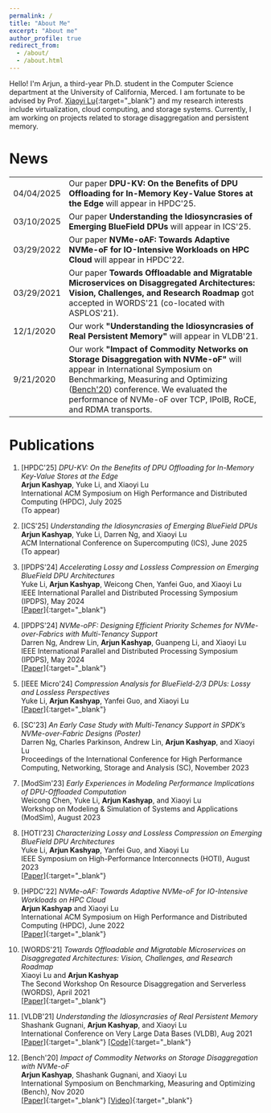 ```yaml
---
permalink: /
title: "About Me"
excerpt: "About me"
author_profile: true
redirect_from: 
  - /about/
  - /about.html
---
```


<link rel="stylesheet" type="text/css" media="all" href="assets/css/about_page.css" />

Hello! I'm Arjun, a third-year Ph.D. student in the Computer Science department at the University of California, Merced. I am fortunate to be advised by Prof. [Xiaoyi Lu](https://sites.ucmerced.edu/luxi){:target="_blank"} and my research interests include virtualization, cloud computing, and storage systems. Currently, I am working on projects related to storage disaggregation and persistent memory.

# News

<table>
  <tr>
    <td>04/04/2025</td>
    <td>Our paper <b>DPU-KV: On the Benefits of DPU Offloading for In-Memory Key-Value Stores at the Edge</b> will appear in HPDC'25.</td>
  </tr>
  <tr>
    <td>03/10/2025</td>
    <td>Our paper <b>Understanding the Idiosyncrasies of Emerging BlueField DPUs</b> will appear in ICS'25.</td>
  </tr>
    <tr>
    <td>03/29/2022</td>
    <td>Our paper <b>NVMe-oAF: Towards Adaptive NVMe-oF for IO-Intensive Workloads on HPC Cloud</b> will appear in HPDC'22.</td>
  </tr>
  <tr>
    <td>03/29/2021</td>
    <td>Our paper <b>Towards Offloadable and Migratable Microservices on Disaggregated Architectures: Vision, Challenges, and Research Roadmap</b> got accepted in WORDS'21 (co-located with ASPLOS'21).</td>
  </tr>
  <tr>
    <td>12/1/2020</td>
    <td>Our work <b>"Understanding the Idiosyncrasies of Real Persistent Memory"</b> will appear in VLDB'21.</td>
  </tr>
  <tr>
    <td>9/21/2020</td>
    <td>Our work <b>"Impact of Commodity Networks on Storage Disaggregation with NVMe-oF"</b> will appear in International Symposium on Benchmarking, Measuring and Optimizing (<a href="https://www.benchcouncil.org/bench20/index.html" target="_blank">Bench'20</a>) conference. We evaluated the performance of NVMe-oF over TCP, IPoIB, RoCE, and RDMA transports.</td>
  </tr>
</table>

# Publications
1. [HPDC'25] *DPU-KV: On the Benefits of DPU Offloading for In-Memory Key-Value Stores at the Edge*  
   **Arjun Kashyap**, Yuke Li, and Xiaoyi Lu  
   International ACM Symposium on High Performance and Distributed Computing (HPDC), July 2025  
   (To appear)
2. [ICS'25] *Understanding the Idiosyncrasies of Emerging BlueField DPUs*  
   **Arjun Kashyap**, Yuke Li, Darren Ng, and Xiaoyi Lu  
   ACM International Conference on Supercomputing (ICS), June 2025  
   (To appear)
3. [IPDPS'24] *Accelerating Lossy and Lossless Compression on Emerging BlueField DPU Architectures*  
   Yuke Li, **Arjun Kashyap**, Weicong Chen, Yanfei Guo, and Xiaoyi Lu  
   IEEE International Parallel and Distributed Processing Symposium (IPDPS), May 2024  
   [[Paper]](https://ieeexplore.ieee.org/document/10579226){:target="_blank"}
4. [IPDPS'24] *NVMe-oPF: Designing Efficient Priority Schemes for NVMe-over-Fabrics with Multi-Tenancy Support*  
   Darren Ng, Andrew Lin, **Arjun Kashyap**, Guanpeng Li, and Xiaoyi Lu  
   IEEE International Parallel and Distributed Processing Symposium (IPDPS), May 2024  
   [[Paper]](https://ieeexplore.ieee.org/document/10579141){:target="_blank"}
5. [IEEE Micro'24] *Compression Analysis for BlueField-2/3 DPUs: Lossy and Lossless Perspectives*  
   Yuke Li, **Arjun Kashyap**, Yanfei Guo, and Xiaoyi Lu  
   [[Paper]](https://ieeexplore.ieee.org/document/10364358){:target="_blank"}
6. [SC'23] *An Early Case Study with Multi-Tenancy Support in SPDK’s NVMe-over-Fabric Designs (Poster)*  
   Darren Ng, Charles Parkinson, Andrew Lin, **Arjun Kashyap**, and Xiaoyi Lu    
   Proceedings of the International Conference for High Performance Computing, Networking, Storage and Analysis (SC), November 2023 
7. [ModSim'23] *Early Experiences in Modeling Performance Implications of DPU-Offloaded Computation*  
   Weicong Chen, Yuke Li, **Arjun Kashyap**, and Xiaoyi Lu    
   Workshop on Modeling & Simulation of Systems and Applications (ModSim), August 2023  
8. [HOTI'23] *Characterizing Lossy and Lossless Compression on Emerging BlueField DPU Architectures*  
   Yuke Li, **Arjun Kashyap**, Yanfei Guo, and Xiaoyi Lu  
   IEEE Symposium on High-Performance Interconnects (HOTI), August 2023  
   [[Paper]](https://ieeexplore.ieee.org/abstract/document/10287290){:target="_blank"}
9. [HPDC'22] *NVMe-oAF: Towards Adaptive NVMe-oF for IO-Intensive Workloads on HPC Cloud*  
   **Arjun Kashyap** and Xiaoyi Lu  
   International ACM Symposium on High Performance and Distributed Computing (HPDC), June 2022  
   [[Paper]](https://dl.acm.org/doi/pdf/10.1145/3502181.3531476){:target="_blank"}

10. [WORDS'21] *Towards Offloadable and Migratable Microservices on Disaggregated Architectures: Vision, Challenges, and Research Roadmap*  
   Xiaoyi Lu  and **Arjun Kashyap**  
    The Second Workshop On Resource Disaggregation and Serverless (WORDS), April 2021  
   [[Paper]](https://arxiv.org/pdf/2104.11272.pdf){:target="_blank"}

11. [VLDB'21] *Understanding the Idiosyncrasies of Real Persistent Memory*  
   Shashank Gugnani, **Arjun Kashyap**, and Xiaoyi Lu  
    International Conference on Very Large Data Bases (VLDB), Aug 2021  
   [[Paper]](https://dl.acm.org/doi/pdf/10.14778/3436905.3436921){:target="_blank"}  [[Code]](https://github.com/padsys/PMIdioBench){:target="_blank"}
   
12. [Bench'20] *Impact of Commodity Networks on Storage Disaggregation with NVMe-oF*  
   **Arjun Kashyap**, Shashank Gugnani, and Xiaoyi Lu  
    International Symposium on Benchmarking, Measuring and Optimizing (Bench), Nov 2020  
   [[Paper]](https://link.springer.com/chapter/10.1007/978-3-030-71058-3_3){:target="_blank"}  [[Video]](https://www.youtube.com/watch?v=4K17ED9OMmU&ab_channel=Bench%2720){:target="_blank"}
